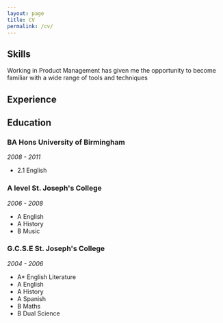 ```yaml
---
layout: page
title: CV
permalink: /cv/
---
```


## Skills
Working in Product Management has given me the opportunity to become familiar with a wide range of tools and techniques 

## Experience

## Education

### BA Hons University of Birmingham
_2008 - 2011_  
* 2.1 English

### A level St. Joseph's College
_2006 - 2008_  
 * A English
 * A History
 * B Music

### G.C.S.E St. Joseph's College
_2004 - 2006_  
 * A* English Literature
 * A English
 * A History
 * A Spanish
 * B Maths
 * B Dual Science

